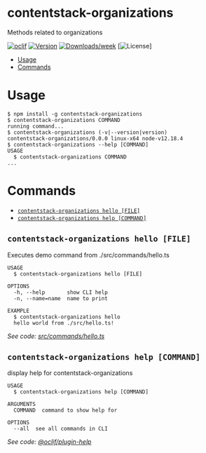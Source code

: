 contentstack-organizations
==========================

Methods related to organizations

[![oclif](https://img.shields.io/badge/cli-oclif-brightgreen.svg)](https://oclif.io)
[![Version](https://img.shields.io/npm/v/contentstack-organizations.svg)](https://npmjs.org/package/contentstack-organizations)
[![Downloads/week](https://img.shields.io/npm/dw/contentstack-organizations.svg)](https://npmjs.org/package/contentstack-organizations)
[![License](https://img.shields.io/npm/l/contentstack-organizations.svg)]

<!-- toc -->
* [Usage](#usage)
* [Commands](#commands)
<!-- tocstop -->
# Usage
<!-- usage -->
```sh-session
$ npm install -g contentstack-organizations
$ contentstack-organizations COMMAND
running command...
$ contentstack-organizations (-v|--version|version)
contentstack-organizations/0.0.0 linux-x64 node-v12.18.4
$ contentstack-organizations --help [COMMAND]
USAGE
  $ contentstack-organizations COMMAND
...
```
<!-- usagestop -->
# Commands
<!-- commands -->
* [`contentstack-organizations hello [FILE]`](#contentstack-organizations-hello-file)
* [`contentstack-organizations help [COMMAND]`](#contentstack-organizations-help-command)

## `contentstack-organizations hello [FILE]`

Executes demo command from ./src/commands/hello.ts

```
USAGE
  $ contentstack-organizations hello [FILE]

OPTIONS
  -h, --help       show CLI help
  -n, --name=name  name to print

EXAMPLE
  $ contentstack-organizations hello
  hello world from ./src/hello.ts!
```

_See code: [src/commands/hello.ts](https://github.com/cli/blob/v0.0.0/src/commands/hello.ts)_

## `contentstack-organizations help [COMMAND]`

display help for contentstack-organizations

```
USAGE
  $ contentstack-organizations help [COMMAND]

ARGUMENTS
  COMMAND  command to show help for

OPTIONS
  --all  see all commands in CLI
```

_See code: [@oclif/plugin-help](https://github.com/oclif/plugin-help/blob/v3.2.2/src/commands/help.ts)_
<!-- commandsstop -->
